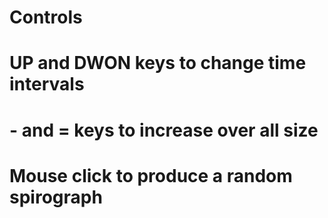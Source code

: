 # Controls

#   UP and DWON keys to change time intervals
#   - and = keys to increase over all size
#   Mouse click to produce a random spirograph